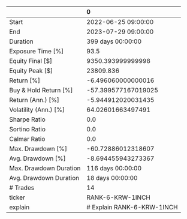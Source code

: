 |                        | 0                          |
|:-----------------------|:---------------------------|
| Start                  | 2022-06-25 09:00:00        |
| End                    | 2023-07-29 09:00:00        |
| Duration               | 399 days 00:00:00          |
| Exposure Time [%]      | 93.5                       |
| Equity Final [$]       | 9350.393999999998          |
| Equity Peak [$]        | 23809.836                  |
| Return [%]             | -6.496060000000016         |
| Buy & Hold Return [%]  | -57.399577167019025        |
| Return (Ann.) [%]      | -5.944912020031435         |
| Volatility (Ann.) [%]  | 64.02601663497491          |
| Sharpe Ratio           | 0.0                        |
| Sortino Ratio          | 0.0                        |
| Calmar Ratio           | 0.0                        |
| Max. Drawdown [%]      | -60.72886012318607         |
| Avg. Drawdown [%]      | -8.694455943273367         |
| Max. Drawdown Duration | 116 days 00:00:00          |
| Avg. Drawdown Duration | 18 days 00:00:00           |
| # Trades               | 14                         |
| ticker                 | RANK-6-KRW-1INCH           |
| explain                | # Explain RANK-6-KRW-1INCH |